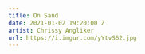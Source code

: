 ```yaml
---
title: On Sand
date: 2021-01-02 19:20:00 Z
artist: Chrissy Angliker
url: https://i.imgur.com/yYtvS62.jpg
---
```



